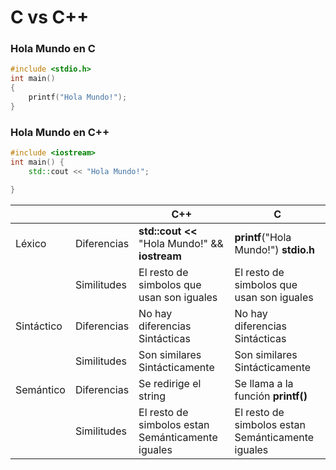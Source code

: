 # C vs C++

### Hola Mundo en C

```C
#include <stdio.h>
int main()
{
    printf("Hola Mundo!");   
}
```


### Hola Mundo en C++

```C++
#include <iostream>
int main() {
    std::cout << "Hola Mundo!";

}
```


|     |     | C++ | C |
| --- | --- | --- | --- |
| Léxico | Diferencias | **std::cout <<** "Hola Mundo!" && **iostream** | **printf**("Hola Mundo!") **stdio.h**|
|        | Similitudes | El resto de simbolos que usan son iguales | El resto de simbolos que usan son iguales |
| Sintáctico | Diferencias | No hay diferencias Sintácticas | No hay diferencias Sintácticas |
|            | Similitudes |    Son similares Sintácticamente          |          Son similares Sintácticamente     | 
| Semántico | Diferencias | Se redirige el string  | Se llama a la función **printf()** |
|            | Similitudes |    El resto de simbolos estan Semánticamente iguales           |  El resto de simbolos estan Semánticamente iguales          |
